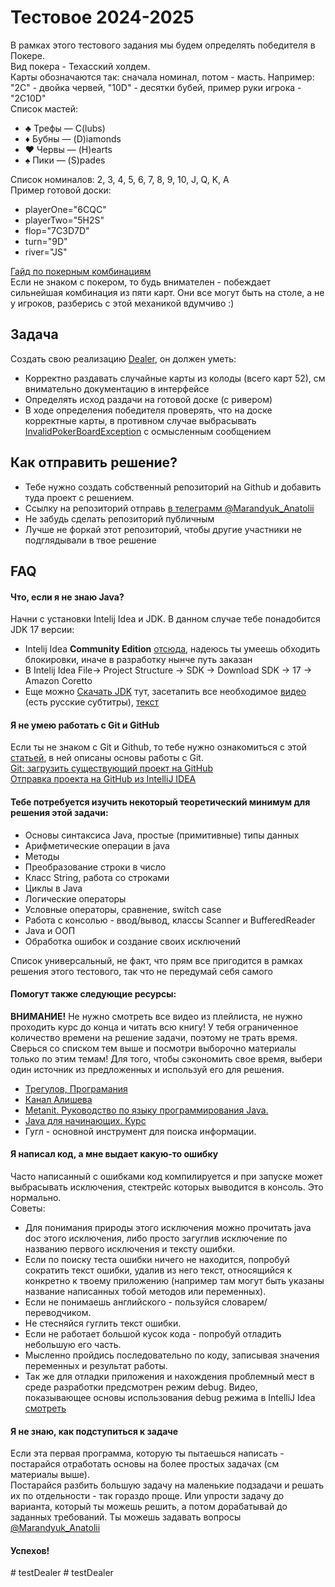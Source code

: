 # Тестовое 2024-2025  
В рамках этого тестового задания мы будем определять победителя в Покере.  
Вид покера - Техасский холдем.   
Карты обозначаются так: сначала номинал, потом - масть. Например: "2С" - двойка червей, "10D" - десятки бубей, пример руки игрока - "2C10D"  
Список мастей:
* ♣️ Трефы — C(lubs)
* ♦️ Бубны — (D)iamonds
* ♥️ Червы — (H)earts
* ♠️ Пики — (S)pades  

Список номиналов: 2, 3, 4, 5, 6, 7, 8, 9, 10, J, Q, K, A  
Пример готовой доски:  
* playerOne="6CQC"  
* playerTwo="5H2S"  
* flop="7C3D7D"  
* turn="9D"  
* river="JS"  

[Гайд по покерным комбинациям](https://pekarstas.com/kombinatsii-pokera/)  
Если не знаком с покером, то будь внимателен - побеждает сильнейшая комбинация из пяти карт. Они все могут быть на столе, а не у игроков, разберись с этой механикой вдумчиво :)  

## Задача
Cоздать свою реализацию [Dealer](src%2Fmain%2Fjava%2Forg%2Fexample%2FDealer.java), он должен уметь: 
* Корректно раздавать случайные карты из колоды (всего карт 52), см внимательно документацию в интерфейсе
* Определять исход раздачи на готовой доске (с ривером)
* В ходе определения победителя проверять, что на доске корректные карты, в противном случае выбрасывать [InvalidPokerBoardException](src%2Fmain%2Fjava%2Forg%2Fexample%2FInvalidPokerBoardException.java) с оcмысленным сообщением

## Как отправить решение?
* Тебе нужно создать собственный репозиторий на Github и добавить туда проект с решением.
* Ссылку на репозиторий отправь [в телеграмм @Marandyuk_Anatolii](https://t.me/marandyuk_anatolii) 
* Не забудь сделать репозиторий публичным
* Лучше не форкай этот репозиторий, чтобы другие участники не подглядывали в твое решение


## FAQ
#### Что, если я не знаю Java?
Начни с установки Intelij Idea и JDK. В данном случае тебе понадобится JDK 17 версии:  
- Intelij Idea **Community Edition** [отсюда](https://www.jetbrains.com/toolbox-app/),  надеюсь ты умеешь обходить блокировки, иначе в разработку нынче путь заказан
- В Intelij Idea File-> Project Structure -> SDK -> Download SDK -> 17 -> Amazon Coretto
- Еще можно [Скачать JDK](https://jdk.java.net/java-se-ri/17-MR1) тут, засетапить все необходимое [видео](https://www.youtube.com/watch?v=0OrVOHB42C4) (есть русские субтитры), [текст](https://www.freecodecamp.org/news/how-to-set-up-java-development-environment-a-comprehensive-guide/)

#### Я не умею работать с Git и GitHub  
Если ты не знаком с Git и Github, то тебе нужно ознакомиться с этой [статьей](http://maxsite.org/page/how-to-put-your-project-on-github-com), в ней описаны основы работы с Git.  
[Git: загрузить существующий проект на GitHub](https://www.youtube.com/watch?v=kO5u0PFdHUQ)  
[Отправка проекта на GitHub из IntelliJ IDEA](https://www.youtube.com/watch?v=zM6z57OtR2Q)

#### Тебе потребуется изучить некоторый теоретический минимум для решения этой задачи:
*  Основы синтаксиса Java, простые (примитивные) типы данных
*  Арифметические операции в java
*  Методы
*  Преобразование строки в число
*  Класс String, работа со строками
*  Циклы в Java
*  Логические операторы
*  Условные операторы, сравнение, switch case
*  Работа с консолью - ввод/вывод, классы Scanner и BufferedReader
*  Java и ООП
*  Обработка ошибок и создание своих исключений
  
Список универсальный, не факт, что прям все пригодится в рамках решения этого тестового, так что не передумай себя самого  

#### Помогут также следующие ресурсы:  
**ВНИМАНИЕ!** Не нужно смотреть все видео из плейлиста, не нужно проходить курс до конца и читать всю книгу! У тебя ограниченное количество времени на решение задачи, поэтому не трать время. Сверься со списком тем выше и посмотри выборочно материалы только по этим темам! Для того, чтобы сэкономить свое время, выбери один источник из предложенных и используй его для решения.
- [Трегулов, Програмания](https://www.youtube.com/watch?v=TQ_vwm4h0ro&list=PLqj7-hRTFl_rqruGcnd2V8SPbY0j9DzT5)
- [Канал Алишева](https://www.youtube.com/watch?v=ziOQ8wkmnSE&list=PLAma_mKffTOSUkXp26rgdnC0PicnmnDak)
- [Metanit. Руководство по языку программирования Java.](https://metanit.com/java/tutorial/)
- [Java для начинающих. Курс](https://ru.code-basics.com/languages/java)
- Гугл - основной инструмент для поиска информации.

#### Я написал код, а мне выдает какую-то ошибку
Часто написанный с ошибками код компилируется и при запуске может выбрасывать исключения, стектрейс которых выводится в консоль. Это нормально.  
Советы:  
- Для понимания природы этого исключения можно прочитать java doc этого исключения, либо просто загуглив исключение по названию первого исключения и тексту ошибки.
- Если по поиску теста ошибки ничего не находится, попробуй сократить текст ошибки, удалив из него текст, относящийся к конкретно к твоему приложению (например там могут быть указаны название написанных тобой методов или переменных).
- Если не понимаешь английского - пользуйся словарем/переводчиком.
- Не стесняйся гуглить текст ошибки.
- Если не работает большой кусок кода - попробуй отладить небольшую его часть.
- Мысленно пройдись последовательно по коду, записывая значения переменных и результат работы.
- Так же для отладки приложения и нахождения проблемный мест в среде разработки предсмотрен режим debug. Видео, показывающее основы использования debug режима в IntelliJ Idea [смотреть](https://www.youtube.com/watch?v=nIABqX19qFM)

#### Я не знаю, как подступиться к задаче
Если эта первая программа, которую ты пытаешься написать - постарайся отработать основы на более простых задачах (см материалы выше).  
Постарайся разбить большую задачу на маленькие подзадачи и решать их по отдельности - так гораздо проще. Или упрости задачу до варианта, который ты можешь решить, а потом дорабатывай до заданных требований. Ты можешь задавать вопросы [@Marandyuk_Anatolii](https://t.me/marandyuk_anatolii)
#### Успехов!




#   t e s t D e a l e r  
 #   t e s t D e a l e r  
 